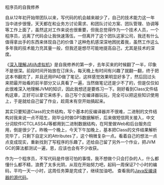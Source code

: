 程序员的自我修养

自从12年初开始带团队以来，写代码的机会越来越少了，自己的技术能力这一年当中进步很慢，天天都在和业务方讨论需求、和团队讨论方案、团队管理、协调等等工作上面了，虽然这对工作来说也很重要，但我总觉得作为一个技术人员，一个程序员，远离了代码会让我快速落伍，一但离开了这个团队这家公司，我还有什么值得拿出手的东西来体现自己的价值？这种危机感深深地困扰着我，虽然工作这么多年我的技术能力充其量一般，但我还是想尽可能地提高自己，尤其是技术的深度。 

《<a href="http://book.douban.com/subject/6522893/" target="_blank">深入理解JAVA虚拟机</a>》是自我修养的第一步，去年买来的时候翻了一半，印象不是很深。前段时间开始放在订床头，每天晚上有时间有兴趣了就翻一翻，终于把这本书翻完了，并且还用IPAD做了笔记，这样感觉效果明显好多了，然后回过头来把最开始看的前半部分又认真看了一遍，当然做笔记还是少不了的，但是仅仅如此很难深入地理解JVM的知识，因此我想还是要练习一下。刚好看到Class文件结构这章，正好可以拿它来练手，自己写个反编译器玩玩，完全可以把这些知识使用上，于是就给自己留了作业，趁周末有空开始搞起来。 

其实只要知道Class的文件结构，写个基本的反编译器并不很难，二进制的文件结构对我来说一点不陌生，刚毕业时做GPS数据解析，后来做短信网关接入，中文分词软件ICTCLASS4J等都用到二进制数据结构，在阿里做Web和后台服务应用，倒是很少了。昨晚一个晚上，今天下午加晚上，基本把Class的文件结果解析完毕了，只剩下自定义的Attributes了，这个稍微复杂一点。看着自己的想法一点点变成现实，重新找到了写程序的乐趣了。还给自己留了另外一个作业，把JVM GC的算法都测试一遍，恩，应该也会有不少收获。 

作为一个程序员，不写代码是件很可怕的事情，我不想做个只会打杂的人，什么都懂什么都不精，浪费了太多光阴，从现在开始努力吧，起码一周保证7个小时的编码，平均一天一小时，这周任务算是完成了，继续加油吧。 <span style="line-height: 1.6;">查看我的<a href="https://github.com/yikebocai/jvm" target="_blank">Java反编译器的源代码</a>。</span>  